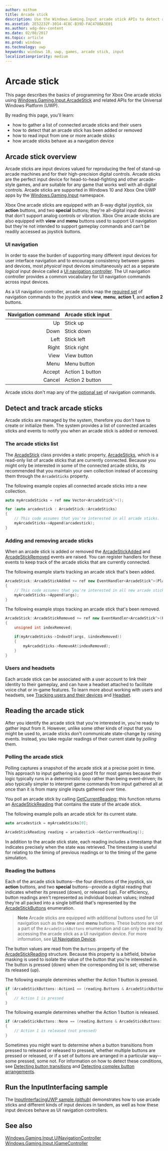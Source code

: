 ```yaml
---
author: mithom
title: Arcade stick
description: Use the Windows.Gaming.Input arcade stick APIs to detect and read arcade sticks.
ms.assetid: 2E52232F-3014-4C8C-B39D-FAC478BA3E01
ms.author: wdg-dev-content
ms.date: 02/08/2017
ms.topic: article
ms.prod: windows
ms.technology: uwp
keywords: windows 10, uwp, games, arcade stick, input
localizationpriority: medium
---
```


# Arcade stick

This page describes the basics of programming for Xbox One arcade sticks using [Windows.Gaming.Input.ArcadeStick][arcadestick] and related APIs for the Universal Windows Platform (UWP).

By reading this page, you'll learn:
* how to gather a list of connected arcade sticks and their users
* how to detect that an arcade stick has been added or removed
* how to read input from one or more arcade sticks
* how arcade sticks behave as a navigation device


## Arcade stick overview

Arcade sticks are input devices valued for reproducing the feel of stand-up arcade machines and for their high-precision digital controls. Arcade sticks are the perfect input device for head-to-head-fighting and other arcade-style games, and are suitable for any game that works well with all-digital controls. Arcade sticks are supported in Windows 10 and Xbox One UWP apps by the [Windows.Gaming.Input][] namespace.

Xbox One arcade sticks are equipped with an 8-way digital joystick, six **action** buttons, and two **special** buttons; they're all-digital input devices that don't support analog controls or vibration. Xbox One arcade sticks are also equipped with **view** and **menu** buttons used to support UI navigation but they're not intended to support gameplay commands and can't be readily accessed as joystick buttons.

### UI navigation

In order to ease the burden of supporting many different input devices for user interface navigation and to encourage consistency between games and devices, most _physical_ input devices simultaneously act as a separate _logical_ input device called a [UI navigation controller](ui-navigation-controller.md). The UI navigation controller provides a common vocabulary for UI navigation commands across input devices.

As a UI navigation controller, arcade sticks map the [required set](ui-navigation-controller.md#required-set) of navigation commands to the joystick and **view**, **menu**, **action 1**, and **action 2** buttons.

| Navigation command | Arcade stick input  |
| ------------------:| ------------------- |
|                 Up | Stick up            |
|               Down | Stick down          |
|               Left | Stick left          |
|              Right | Stick right         |
|               View | View button         |
|               Menu | Menu button         |
|             Accept | Action 1 button     |
|             Cancel | Action 2 button     |

Arcade sticks don't map any of the [optional set](ui-navigation-controller.md#optional-set) of navigation commands.


## Detect and track arcade sticks

Arcade sticks are managed by the system, therefore you don't have to create or initialize them. The system provides a list of connected arcades sticks and events to notify you when an arcade stick is added or removed.

### The arcade sticks list

The [ArcadeStick][] class provides a static property, [ArcadeSticks][], which is a read-only list of arcade sticks that are currently connected. Because you might only be interested in some of the connected arcade sticks, its recommended that you maintain your own collection instead of accessing them through the `ArcadeSticks` property.

The following example copies all connected arcade sticks into a new collection.
```cpp
auto myArcadeSticks = ref new Vector<ArcadeStick^>();

for (auto arcadestick : ArcadeStick::ArcadeSticks)
{
    // This code assumes that you're interested in all arcade sticks.
    myArcadeSticks->Append(arcadestick);
}
```

### Adding and removing arcade sticks

When an arcade stick is added or removed the [ArcadeStickAdded][] and [ArcadeStickRemoved][] events are raised. You can register handlers for these events to keep track of the arcade sticks that are currently connected.

The following example starts tracking an arcade stick that's been added.
```cpp
ArcadeStick::ArcadeStickAdded += ref new EventHandler<ArcadeStick^>(Platform::Object^, ArcadeStick^ args)
{
    // This code assumes that you're interested in all new arcade sticks.
    myArcadeSticks->Append(args);
}
```

The following example stops tracking an arcade stick that's been removed.
```cpp
ArcadeStick::ArcadeStickRemoved += ref new EventHandler<ArcadeStick^>(Platform::Object^, ArcadeStick^ args)
{
    unsigned int indexRemoved;

	if(myArcadeSticks->IndexOf(args, &indexRemoved))
	{
        myArcadeSticks->RemoveAt(indexRemoved);
    }
}
```

### Users and headsets

Each arcade stick can be associated with a user account to link their identity to their gameplay, and can have a headset attached to facilitate voice chat or in-game features. To learn more about working with users and headsets, see [Tracking users and their devices](input-practices-for-games.md#tracking-users-and-their-devices) and [Headset](headset.md).


## Reading the arcade stick

After you identify the arcade stick that you're interested in, you're ready to gather input from it. However, unlike some other kinds of input that you might be used to, arcade sticks don't communicate state-change by raising events. Instead, you take regular readings of their current state by _polling_ them.

### Polling the arcade stick

Polling captures a snapshot of the arcade stick at a precise point in time. This approach to input gathering is a good fit for most games because their logic typically runs in a deterministic loop rather than being event-driven; its also typically simpler to interpret game commands from input gathered all at once than it is from many single inputs gathered over time.

You poll an arcade stick by calling [GetCurrentReading][]; this function returns an [ArcadeStickReading][] that contains the state of the arcade stick.

The following example polls an arcade stick for its current state.
```cpp
auto arcadestick = myArcadeSticks[0];

ArcadeStickReading reading = arcadestick->GetCurrentReading();
```

In addition to the arcade stick state, each reading includes a timestamp that indicates precisely when the state was retrieved. The timestamp is useful for relating to the timing of previous readings or to the timing of the game simulation.

### Reading the buttons

Each of the arcade stick buttons--the four directions of the joystick, six **action** buttons, and two **special** buttons--provide a digital reading that indicates whether its pressed (down), or released (up). For efficiency, button readings aren't represented as individual boolean values; instead they're all packed into a single bitfield that's represented by the [ArcadeStickButtons][] enumeration.

> **Note**    Arcade sticks are equipped with additional buttons used for UI navigation such as the **view** and **menu** buttons. These buttons are not a part of the `ArcadeStickButtons` enumeration and can only be read by accessing the arcade stick as a UI navigation device. For more information, see [UI Navigation Device](ui-navigation-controller.md).

The button values are read from the `Buttons` property of the [ArcadeStickReading][] structure. Because this property is a bitfield, bitwise masking is used to isolate the value of the button that you're interested in. The button is pressed (down) when the corresponding bit is set; otherwise its released (up).

The following example determines whether the Action 1 button is pressed.
```cpp
if (ArcadeStickButtons::Action1 == (reading.Buttons & ArcadeStickButtons::Action1))
{
    // Action 1 is pressed
}
```

The following example determines whether the Action 1 button is released.
```cpp
if (ArcadeStickButtons::None == (reading.Buttons & ArcadeStickButtons::Action1))
{
    // Action 1 is released (not pressed)
}
```

Sometimes you might want to determine when a button transitions from pressed to released or released to pressed, whether multiple buttons are pressed or released, or if a set of buttons are arranged in a particular way--some pressed, some not. For information on how to detect these conditions, see [Detecting button transitions](input-practices-for-games.md#detecting-button-transitions) and [Detecting complex button arrangements](input-practices-for-games.md#detecting-complex-button-arrangements).

## Run the InputInterfacing sample

The [InputInterfacingUWP sample _(github)_](https://github.com/Microsoft/Xbox-ATG-Samples/tree/master/Samples/System/InputInterfacingUWP) demonstrates how to use arcade sticks and different kinds of input devices in tandem, as well as how these input devices behave as UI navigation controllers.


## See also
[Windows.Gaming.Input.UINavigationController][]
[Windows.Gaming.Input.IGameController][]

[Windows.Gaming.Input]: https://msdn.microsoft.com/library/windows/apps/windows.gaming.input.aspx
[Windows.Gaming.Input.IGameController]: https://msdn.microsoft.com/library/windows/apps/windows.gaming.input.igamecontroller.aspx
[Windows.Gaming.Input.UINavigationController]: https://msdn.microsoft.com/library/windows/apps/windows.gaming.input.uinavigationcontroller.aspx
[arcadestick]: https://msdn.microsoft.com/library/windows/apps/windows.gaming.input.arcadestick.aspx
[arcadesticks]: https://msdn.microsoft.com/library/windows/apps/windows.gaming.input.arcadestick.arcadesticks.aspx
[arcadestickadded]: https://msdn.microsoft.com/library/windows/apps/windows.gaming.input.arcadestick.arcadestickadded.aspx
[arcadestickremoved]: https://msdn.microsoft.com/library/windows/apps/windows.gaming.input.arcadestick.arcadestickremoved.aspx
[getcurrentreading]: https://msdn.microsoft.com/library/windows/apps/windows.gaming.input.arcadestick.getcurrentreading.aspx
[arcadestickreading]: https://msdn.microsoft.com/library/windows/apps/windows.gaming.input.arcadestickreading.aspx
[arcadestickbuttons]: https://msdn.microsoft.com/library/windows/apps/windows.gaming.input.arcadestickbuttons.aspx

